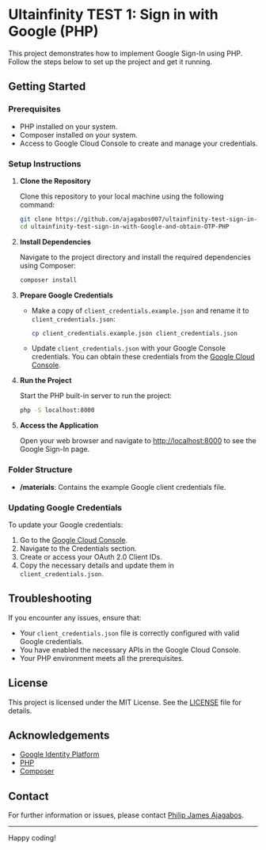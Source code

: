 # Ultainfinity TEST 1: Sign in with Google (PHP)

This project demonstrates how to implement Google Sign-In using PHP. Follow the steps below to set up the project and get it running.

## Getting Started

### Prerequisites

- PHP installed on your system.
- Composer installed on your system.
- Access to Google Cloud Console to create and manage your credentials.

### Setup Instructions

1. **Clone the Repository**

   Clone this repository to your local machine using the following command:

   ```bash
   git clone https://github.com/ajagabos007/ultainfinity-test-sign-in-with-Google-and-obtain-OTP-PHP.git
   cd ultainfinity-test-sign-in-with-Google-and-obtain-OTP-PHP
   ```

2. **Install Dependencies**

   Navigate to the project directory and install the required dependencies using Composer:

   ```bash
   composer install
   ```

3. **Prepare Google Credentials**

   - Make a copy of `client_credentials.example.json` and rename it to `client_credentials.json`:

     ```bash
     cp client_credentials.example.json client_credentials.json
     ```

   - Update `client_credentials.json` with your Google Console credentials. You can obtain these credentials from the [Google Cloud Console](https://console.cloud.google.com/).

4. **Run the Project**

   Start the PHP built-in server to run the project:

   ```bash
   php -S localhost:8000
   ```

5. **Access the Application**

   Open your web browser and navigate to [http://localhost:8000](http://localhost:8000) to see the Google Sign-In page.

### Folder Structure

- **/materials**: Contains the example Google client credentials file.

### Updating Google Credentials

To update your Google credentials:

1. Go to the [Google Cloud Console](https://console.cloud.google.com/).
2. Navigate to the Credentials section.
3. Create or access your OAuth 2.0 Client IDs.
4. Copy the necessary details and update them in `client_credentials.json`.

## Troubleshooting

If you encounter any issues, ensure that:

- Your `client_credentials.json` file is correctly configured with valid Google credentials.
- You have enabled the necessary APIs in the Google Cloud Console.
- Your PHP environment meets all the prerequisites.

## License

This project is licensed under the MIT License. See the [LICENSE](LICENSE) file for details.

## Acknowledgements

- [Google Identity Platform](https://developers.google.com/identity)
- [PHP](https://www.php.net/)
- [Composer](https://getcomposer.org/)

## Contact

For further information or issues, please contact [Philip James Ajagabos](ajagabos007@gmail.com).

---

Happy coding!